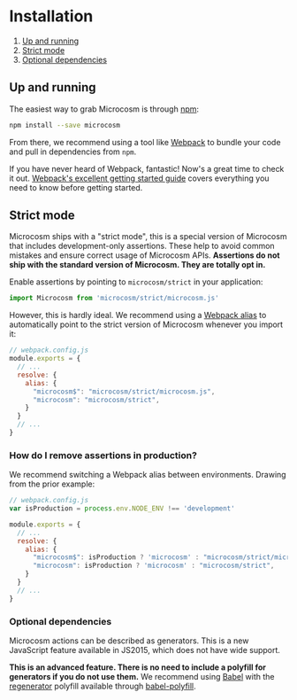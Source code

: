 # Installation

1. [Up and running](#up-and-running)
2. [Strict mode](#strict-mode)
3. [Optional dependencies](#optional-dependencies)

## Up and running

The easiest way to grab Microcosm is
through [npm](https://www.npmjs.com/package/microcosm):

```bash
npm install --save microcosm
```

From there, we recommend using a tool
like [Webpack](https://webpack.js.org/) to bundle your code and pull
in dependencies from `npm`.

If you have never heard of Webpack,
fantastic! Now's a great time to check it
out. [Webpack's excellent getting started guide](https://webpack.js.org/guides/get-started/) covers
everything you need to know before getting started.

## Strict mode

Microcosm ships with a "strict mode", this is a special version of
Microcosm that includes development-only assertions. These help to
avoid common mistakes and ensure correct usage of Microcosm
APIs. **Assertions do not ship with the standard version of Microcosm.
They are totally opt in.**

Enable assertions by pointing to `microcosm/strict` in your application:

```javascript
import Microcosm from 'microcosm/strict/microcosm.js'
```

However, this is hardly ideal. We recommend using
a
[Webpack alias](https://webpack.js.org/configuration/resolve/#resolve-alias) to
automatically point to the strict version of Microcosm whenever you
import it:

```javascript
// webpack.config.js
module.exports = {
  // ...
  resolve: {
    alias: {
      "microcosm$": "microcosm/strict/microcosm.js",
      "microcosm": "microcosm/strict",
    }
  }
  // ...
}
```

### How do I remove assertions in production?

We recommend switching a Webpack alias between environments. Drawing
from the prior example:

```javascript
// webpack.config.js
var isProduction = process.env.NODE_ENV !== 'development'

module.exports = {
  // ...
  resolve: {
    alias: {
      "microcosm$": isProduction ? 'microcosm' : "microcosm/strict/microcosm.js",
      "microcosm": isProduction ? 'microcosm' : "microcosm/strict",
    }
  }
  // ...
}
```

### Optional dependencies

Microcosm actions can be described as generators. This is a new
JavaScript feature available in JS2015, which does not have wide
support.

**This is an advanced feature. There is no need to include a polyfill
for generators if you do not use them.** We recommend
using [Babel](https://babeljs.io) with
the [regenerator](https://github.com/facebook/regenerator) polyfill
available
through [babel-polyfill](https://babeljs.io/docs/usage/polyfill/).
